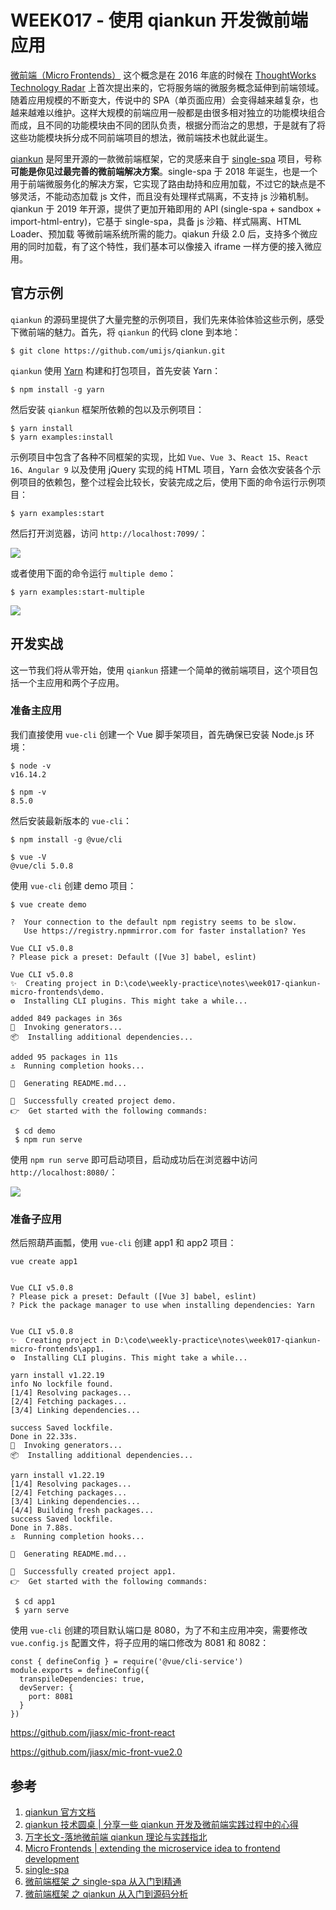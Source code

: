 # WEEK017 - 使用 qiankun 开发微前端应用

[微前端（Micro Frontends）](https://micro-frontends.org/) 这个概念是在 2016 年底的时候在 [ThoughtWorks Technology Radar](https://www.thoughtworks.com/radar/techniques/micro-frontends) 上首次提出来的，它将服务端的微服务概念延伸到前端领域。随着应用规模的不断变大，传说中的 SPA（单页面应用）会变得越来越复杂，也越来越难以维护。这样大规模的前端应用一般都是由很多相对独立的功能模块组合而成，且不同的功能模块由不同的团队负责，根据分而治之的思想，于是就有了将这些功能模块拆分成不同前端项目的想法，微前端技术也就此诞生。

[qiankun](https://qiankun.umijs.org/zh) 是阿里开源的一款微前端框架，它的灵感来自于 [single-spa](https://github.com/CanopyTax/single-spa) 项目，号称 **可能是你见过最完善的微前端解决方案**。single-spa 于 2018 年诞生，也是一个用于前端微服务化的解决方案，它实现了路由劫持和应用加载，不过它的缺点是不够灵活，不能动态加载 js 文件，而且没有处理样式隔离，不支持 js 沙箱机制。qiankun 于 2019 年开源，提供了更加开箱即用的 API (single-spa + sandbox + import-html-entry)，它基于 single-spa，具备 js 沙箱、样式隔离、HTML Loader、预加载 等微前端系统所需的能力。qiakun 升级 2.0 后，支持多个微应用的同时加载，有了这个特性，我们基本可以像接入 iframe 一样方便的接入微应用。

## 官方示例

`qiankun` 的源码里提供了大量完整的示例项目，我们先来体验体验这些示例，感受下微前端的魅力。首先，将 `qiankun` 的代码 clone 到本地：

```
$ git clone https://github.com/umijs/qiankun.git
```

`qiankun` 使用 [Yarn](https://yarnpkg.com/) 构建和打包项目，首先安装 Yarn：

```
$ npm install -g yarn
```

然后安装 `qiankun` 框架所依赖的包以及示例项目：

```
$ yarn install
$ yarn examples:install
```

示例项目中包含了各种不同框架的实现，比如 `Vue`、`Vue 3`、`React 15`、`React 16`、`Angular 9` 以及使用 jQuery 实现的纯 HTML 项目，Yarn 会依次安装各个示例项目的依赖包，整个过程会比较长，安装完成之后，使用下面的命令运行示例项目：

```
$ yarn examples:start
```

然后打开浏览器，访问 `http://localhost:7099/`：

![](./images/example.gif)

或者使用下面的命令运行 `multiple demo`：

```
$ yarn examples:start-multiple
```

![](./images/qiankun-multiple-demo.png)

## 开发实战

这一节我们将从零开始，使用 `qiankun` 搭建一个简单的微前端项目，这个项目包括一个主应用和两个子应用。

### 准备主应用

我们直接使用 `vue-cli` 创建一个 Vue 脚手架项目，首先确保已安装 Node.js 环境：

```
$ node -v
v16.14.2

$ npm -v
8.5.0
```

然后安装最新版本的 `vue-cli`：

```
$ npm install -g @vue/cli

$ vue -V
@vue/cli 5.0.8
```

使用 `vue-cli` 创建 demo 项目：

```
$ vue create demo

?  Your connection to the default npm registry seems to be slow.  
   Use https://registry.npmmirror.com for faster installation? Yes

Vue CLI v5.0.8
? Please pick a preset: Default ([Vue 3] babel, eslint)

Vue CLI v5.0.8
✨  Creating project in D:\code\weekly-practice\notes\week017-qiankun-micro-frontends\demo.
⚙️  Installing CLI plugins. This might take a while...

added 849 packages in 36s
🚀  Invoking generators...
📦  Installing additional dependencies...

added 95 packages in 11s
⚓  Running completion hooks...

📄  Generating README.md...

🎉  Successfully created project demo.      
👉  Get started with the following commands:

 $ cd demo
 $ npm run serve
```

使用 `npm run serve` 即可启动项目，启动成功后在浏览器中访问 `http://localhost:8080/`：

![](./images/vue-demo.png)

### 准备子应用

然后照葫芦画瓢，使用 `vue-cli` 创建 app1 和 app2 项目：

```
vue create app1


Vue CLI v5.0.8
? Please pick a preset: Default ([Vue 3] babel, eslint)
? Pick the package manager to use when installing dependencies: Yarn


Vue CLI v5.0.8
✨  Creating project in D:\code\weekly-practice\notes\week017-qiankun-micro-frontends\app1.
⚙️  Installing CLI plugins. This might take a while...

yarn install v1.22.19
info No lockfile found.
[1/4] Resolving packages...
[2/4] Fetching packages...
[3/4] Linking dependencies...

success Saved lockfile.
Done in 22.33s.
🚀  Invoking generators...
📦  Installing additional dependencies...

yarn install v1.22.19
[1/4] Resolving packages...
[2/4] Fetching packages...
[3/4] Linking dependencies...
[4/4] Building fresh packages...
success Saved lockfile.
Done in 7.88s.
⚓  Running completion hooks...

📄  Generating README.md...

🎉  Successfully created project app1.
👉  Get started with the following commands:

 $ cd app1
 $ yarn serve
```

使用 `vue-cli` 创建的项目默认端口是 8080，为了不和主应用冲突，需要修改 `vue.config.js` 配置文件，将子应用的端口修改为 8081 和 8082：

```
const { defineConfig } = require('@vue/cli-service')
module.exports = defineConfig({
  transpileDependencies: true,
  devServer: {
    port: 8081
  }
})
```

https://github.com/jiasx/mic-front-react

https://github.com/jiasx/mic-front-vue2.0

## 参考

1. [qiankun 官方文档](https://qiankun.umijs.org/zh)
1. [qiankun 技术圆桌 | 分享一些 qiankun 开发及微前端实践过程中的心得](https://www.yuque.com/kuitos/gky7yw)
1. [万字长文-落地微前端 qiankun 理论与实践指北](https://juejin.cn/post/7069566144750813197)
1. [Micro Frontends | extending the microservice idea to frontend development](https://micro-frontends.org/)
1. [single-spa](https://zh-hans.single-spa.js.org/docs/getting-started-overview)
1. [微前端框架 之 single-spa 从入门到精通](https://mp.weixin.qq.com/s?__biz=MzA3NTk4NjQ1OQ==&mid=2247484245&idx=1&sn=9ee91018578e6189f3b11a4d688228c5&chksm=9f696021a81ee937847c962e3135017fff9ba8fd0b61f782d7245df98582a1410aa000dc5fdc&scene=178&cur_album_id=2251416802327232513#rd)
1. [微前端框架 之 qiankun 从入门到源码分析](https://mp.weixin.qq.com/s?__biz=MzA3NTk4NjQ1OQ==&mid=2247484411&idx=1&sn=7e67d2843b8576fce01b18269f33f7e9&chksm=9f69608fa81ee99954b6b5a1e3eb40e194c05c1edb504baac27577a0217f61c78ff9d0bb7e23&scene=178&cur_album_id=2251416802327232513#rd)
